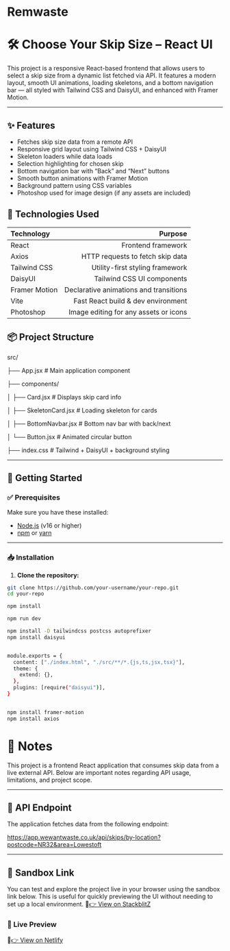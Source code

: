 # Remwaste

# 🛠️ Choose Your Skip Size – React UI


This project is a responsive React-based frontend that allows users to select a skip size from a dynamic list fetched via API. It features a modern layout, smooth UI animations, loading skeletons, and a bottom navigation bar — all styled with Tailwind CSS and DaisyUI, and enhanced with Framer Motion.


---

## ✨ Features 

- Fetches skip size data from a remote API
- Responsive grid layout using Tailwind CSS + DaisyUI
- Skeleton loaders while data loads
- Selection highlighting for chosen skip
- Bottom navigation bar with “Back” and “Next” buttons
- Smooth button animations with Framer Motion
- Background pattern using CSS variables
- Photoshop used for image design (if any assets are included)

## 🧰 Technologies Used 



| Technology       | Purpose                                   |
|:---              | ---:                                      |
| React            | Frontend framework                        |
| Axios            | HTTP requests to fetch skip data          |
| Tailwind CSS     | Utility-first styling framework           |
| DaisyUI          | Tailwind CSS UI components                |
| Framer Motion    | Declarative animations and transitions    |
| Vite             | Fast React build & dev environment        |
| Photoshop        | Image editing for any assets or icons     |


## 📦 Project Structure
 
src/

├── App.jsx # Main application component

├── components/

│ ├── Card.jsx # Displays skip card info

│ ├── SkeletonCard.jsx # Loading skeleton for cards

│ ├── BottomNavbar.jsx # Bottom nav bar with back/next

│ └── Button.jsx # Animated circular button

├── index.css # Tailwind + DaisyUI + background styling
 
---
 
## 🚀 Getting Started
 
### ✅ Prerequisites
 
Make sure you have these installed:
 
- [Node.js](https://nodejs.org/) (v16 or higher)  
- [npm](https://www.npmjs.com/) or [yarn](https://yarnpkg.com/) 
 
---
 
### 📥 Installation 

1. **Clone the repository:**
 
```bash
git clone https://github.com/your-username/your-repo.git 
cd your-repo 

npm install 

npm run dev 

npm install -D tailwindcss postcss autoprefixer 
npm install daisyui 


module.exports = {
  content: ["./index.html", "./src/**/*.{js,ts,jsx,tsx}"],
  theme: {
    extend: {},
  },
  plugins: [require("daisyui")],
}


npm install framer-motion 
npm install axios 
```

# 📝 Notes

This project is a frontend React application that consumes skip data from a live external API. Below are important notes regarding API usage, limitations, and project scope.

---

## 🔗 API Endpoint

The application fetches data from the following endpoint:

https://app.wewantwaste.co.uk/api/skips/by-location?postcode=NR32&area=Lowestoft

---

## 🧪 Sandbox Link

You can test and explore the project live in your browser using the sandbox link below. This is useful for quickly previewing the UI without needing to set up a local environment.
🔗[👉 View on StackblitZ](https://stackblitz.com/edit/vitejs-vite-xydn2zka?file=src%2FApp.jsx,src%2Fcomponents%2FCard.jsx,src%2Fcomponents%2FButton.jsx,src%2Fcomponents%2FSkeletonCard.jsx,src%2Fcomponents%2FBottomNavbar.jsx,src%2Findex.css,src%2FApp.css)


### 🚀 Live Preview

 
🔗[👉 View on Netlify](https://enchanting-choux-7bb944.netlify.app/)